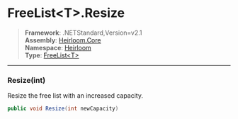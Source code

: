 # FreeList\<T>.Resize

> **Framework**: .NETStandard,Version=v2.1  
> **Assembly**: [Heirloom.Core][0]  
> **Namespace**: [Heirloom][0]  
> **Type**: [FreeList\<T>][1]  

--------------------------------------------------------------------------------

### Resize(int)

Resize the free list with an increased capacity.

```cs
public void Resize(int newCapacity)
```

[0]: ../Heirloom.Core.md
[1]: Heirloom.FreeList[T].md
